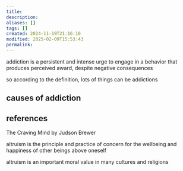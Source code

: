 ```yaml
---
title: 
description: 
aliases: []
tags: []
created: 2024-11-19T21:16:10
modified: 2025-02-09T15:53:43
permalink:
---
```


addiction is a persistent and intense urge to engage in a behavior that produces perceived award, despite negative consequences

so according to the definition, lots of things can be addictions

## causes of addiction

## references

The Craving Mind by Judson Brewer

altruism is the principle and practice of concern for the wellbeing and happiness of other beings above oneself

altruism is an important moral value in many cultures and religions
